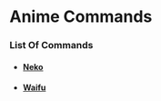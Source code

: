# Anime Commands

### List Of Commands
- #### [Neko](commands/anime/neko.md)
- #### [Waifu](commands/anime/waifu.md)